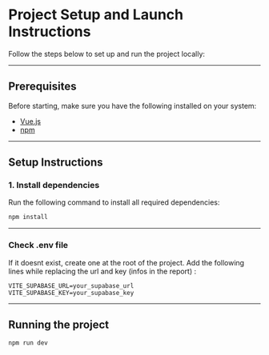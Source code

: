 # Project Setup and Launch Instructions

Follow the steps below to set up and run the project locally:

---

## Prerequisites

Before starting, make sure you have the following installed on your system:

- [Vue.js](https://vuejs.org/) 
- [npm](https://www.npmjs.com/)

---

## Setup Instructions

### 1. Install dependencies
Run the following command to install all required dependencies:

```bash
npm install
```

---

### Check .env file

If it doesnt exist, create one at the root of the project.
Add the following lines while replacing the url and key (infos in the report) :
```
VITE_SUPABASE_URL=your_supabase_url
VITE_SUPABASE_KEY=your_supabase_key
```
---

## Running the project
```bash
npm run dev
```

